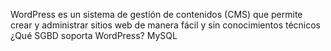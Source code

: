 WordPress es un sistema de gestión de contenidos (CMS) que permite crear y administrar sitios web de manera fácil y sin conocimientos técnicos ¿Qué SGBD soporta WordPress? MySQL
